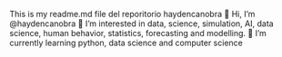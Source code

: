 This is my readme.md file del reporitorio haydencanobra
👋 Hi, I’m @haydencanobra
👀 I’m interested in data, science, simulation, AI, data science, human behavior, statistics, forecasting and modelling.
🌱 I’m currently learning python, data science and computer science
